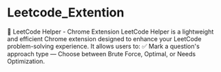 # Leetcode_Extention
🧠 LeetCode Helper - Chrome Extension  LeetCode Helper is a lightweight and efficient Chrome extension designed to enhance your LeetCode problem-solving experience. It allows users to:  ✅ Mark a question's approach type — Choose between Brute Force, Optimal, or Needs Optimization.
